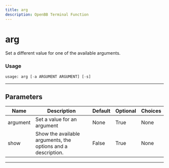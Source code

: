 ```yaml
---
title: arg
description: OpenBB Terminal Function
---
```


# arg

Set a different value for one of the available arguments.

### Usage

```python
usage: arg [-a ARGUMENT ARGUMENT] [-s]
```

---

## Parameters

| Name | Description | Default | Optional | Choices |
| ---- | ----------- | ------- | -------- | ------- |
| argument | Set a value for an argument | None | True | None |
| show | Show the available arguments, the options and a description. | False | True | None |
---

